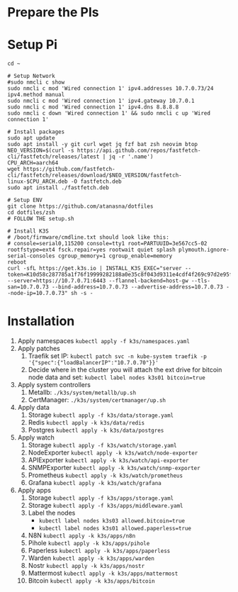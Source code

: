 # Prepare the PIs
<!-- `sudo apt-get install -y qemu-user-static binfmt-support` -->
<!-- sudo update-binfmts --enable -->
<!-- sudo systemctl restart systemd-binfmt.service -->


# Setup Pi
```
cd ~

# Setup Network
#sudo nmcli c show
sudo nmcli c mod 'Wired connection 1' ipv4.addresses 10.7.0.73/24 ipv4.method manual
sudo nmcli c mod 'Wired connection 1' ipv4.gateway 10.7.0.1
sudo nmcli c mod 'Wired connection 1' ipv4.dns 8.8.8.8
sudo nmcli c down 'Wired connection 1' && sudo nmcli c up 'Wired connection 1'

# Install packages
sudo apt update
sudo apt install -y git curl wget jq fzf bat zsh neovim btop
NEO_VERSION=$(curl -s https://api.github.com/repos/fastfetch-cli/fastfetch/releases/latest | jq -r '.name')
CPU_ARCH=aarch64
wget https://github.com/fastfetch-cli/fastfetch/releases/download/$NEO_VERSION/fastfetch-linux-$CPU_ARCH.deb -O fastfetch.deb
sudo apt install ./fastfetch.deb

# Setup ENV
git clone https://github.com/atanasna/dotfiles
cd dotfiles/zsh
# FOLLOW THE setup.sh

# Install K3S
# /boot/firmware/cmdline.txt should look like this:
# console=serial0,115200 console=tty1 root=PARTUUID=3e567cc5-02 rootfstype=ext4 fsck.repair=yes rootwait quiet splash plymouth.ignore-serial-consoles cgroup_memory=1 cgroup_enable=memory
reboot
curl -sfL https://get.k3s.io | INSTALL_K3S_EXEC="server --token=K10d58c287785a1f76f19999282188a0e35c8f043d9311e4cdf4f269c97d2e95fab::server:alabala123balalala --server=https://10.7.0.71:6443 --flannel-backend=host-gw --tls-san=10.7.0.73 --bind-address=10.7.0.73 --advertise-address=10.7.0.73 --node-ip=10.7.0.73" sh -s -

```

# Installation
1. Apply namespaces `kubectl apply -f k3s/namespaces.yaml`
1. Apply patches
    1. Traefik set IP: `kubectl patch svc -n kube-system traefik -p '{"spec":{"loadBalancerIP":"10.7.0.70"}}' `
    1. Decide where in the cluster you will attach the ext drive for bitcoin node data and set: `kubectl label nodes k3s01 bitcoin=true`
1. Apply system controllers
    1. Metallb: `./k3s/system/metallb/up.sh`
    1. CertManager: `./k3s/system/certmanager/up.sh`
1. Apply data 
    1. Storage `kubectl apply -f k3s/data/storage.yaml`
    1. Redis `kubectl apply -k k3s/data/redis`
    1. Postgres `kubectl apply -k k3s/data/postgres`
1. Apply watch 
    1. Storage `kubectl apply -f k3s/watch/storage.yaml`
    1. NodeExporter `kubectl apply -k k3s/watch/node-exporter`
    1. APIExporter `kubectl apply -k k3s/watch/api-exporter`
    1. SNMPExporter `kubectl apply -k k3s/watch/snmp-exporter`
    1. Prometheus `kubectl apply -k k3s/watch/prometheus`
    1. Grafana `kubectl apply -k k3s/watch/grafana`
1. Apply apps 
    1. Storage `kubectl apply -f k3s/apps/storage.yaml`
    1. Storage `kubectl apply -f k3s/apps/middleware.yaml`
    1. Label the nodes
        - `kubectl label nodes k3s03 allowed.bitcoin=true`
        - `kubectl label nodes k3s01 allowed.paperless=true`
    1. N8N `kubectl apply -k k3s/apps/n8n`
    1. Pihole `kubectl apply -k k3s/apps/pihole`
    1. Paperless `kubectl apply -k k3s/apps/paperless`
    1. Warden `kubectl apply -k k3s/apps/warden`
    1. Nostr `kubectl apply -k k3s/apps/nostr`
    1. Mattermost `kubectl apply -k k3s/apps/mattermost`
    1. Bitcoin `kubectl apply -k k3s/apps/bitcoin`




